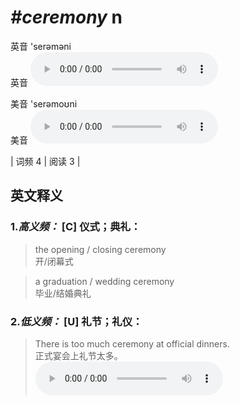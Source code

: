 # ***\#ceremony*** n
英音 'serəməni  
英音
<audio src="./media/ceremony-B.aac" controls="controls"></audio>

美音 'serəmoʊni  
美音
<audio src="./media/ceremony.aac" controls="controls"></audio>



| 词频 4 | 阅读 3 |  

英文释义
---
### 1.*高义频：* **[C] 仪式；典礼：**  

 > the opening / closing ceremony  
 > 开/闭幕式    

 > a graduation / wedding ceremony   
 > 毕业/结婚典礼    

### 2.*低义频：* **[U] 礼节；礼仪：**  

 > There is too much ceremony at official dinners.  
 > 正式宴会上礼节太多。    
<audio src="./media/1-ceremony.aac" controls="controls"></audio>


